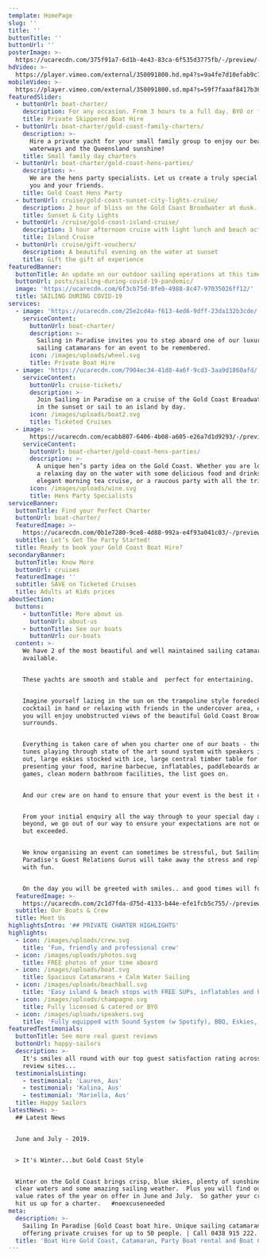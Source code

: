 ```yaml
---
template: HomePage
slug: ''
title: ''
buttonTitle: ''
buttonUrl: ''
posterImage: >-
  https://ucarecdn.com/375f91a7-6d1b-4e43-83ca-6f535d3775fb/-/preview/-/enhance/29/
hdVideo: >-
  https://player.vimeo.com/external/350091800.hd.mp4?s=9a4fe7d10efab9c763cdc3463054215132366211&profile_id=175
mobileVideo: >-
  https://player.vimeo.com/external/350091800.sd.mp4?s=59f7faaaf8417b36509068b7a3ffd12065e2e972&profile_id=164
featuredSlider:
  - buttonUrl: boat-charter/
    description: For any occasion. From 3 hours to a full day. BYO or fully catered.
    title: Private Skippered Boat Hire
  - buttonUrl: boat-charter/gold-coast-family-charters/
    description: >-
      Hire a private yacht for your small family group to enjoy our beautiful
      waterways and the Queensland sunshine!
    title: Small family day charters
  - buttonUrl: boat-charter/gold-coast-hens-parties/
    description: >-
      We are the hens party specialists. Let us create a truly special event for
      you and your friends.
    title: Gold Coast Hens Party
  - buttonUrl: cruise/gold-coast-sunset-city-lights-cruise/
    description: 2 hour of bliss on the Gold Coast Broadwater at dusk...
    title: Sunset & City Lights
  - buttonUrl: /cruise/gold-coast-island-cruise/
    description: 3 hour afternoon cruise with light lunch and beach activities.
    title: Island Cruise
  - buttonUrl: cruise/gift-vouchers/
    description: A beautiful evening on the water at sunset
    title: Gift the gift of experience
featuredBanner:
  buttonTitle: An update on our outdoor sailing operations at this time.
  buttonUrl: posts/sailing-during-covid-19-pandemic/
  image: 'https://ucarecdn.com/6f3cb75d-8fe0-4988-8c47-97035026ff12/'
  title: SAILING DURING COVID-19
services:
  - image: 'https://ucarecdn.com/25e2cd4a-f613-4ed6-9dff-23da132b3cde/'
    serviceContent:
      buttonUrl: boat-charter/
      description: >-
        Sailing in Paradise invites you to step aboard one of our luxurious
        sailing catamarans for an event to be remembered.
      icon: /images/uploads/wheel.svg
      title: Private Boat Hire
  - image: 'https://ucarecdn.com/7904ec34-41d8-4a6f-9cd3-3aa9d1860afd/'
    serviceContent:
      buttonUrl: cruise-tickets/
      description: >-
        Join Sailing in Paradise on a cruise of the Gold Coast Broadwater.  Take
        in the sunset or sail to an island by day.
      icon: /images/uploads/boat2.svg
      title: Ticketed Cruises
  - image: >-
      https://ucarecdn.com/ecabb807-6406-4b08-a605-e26a7d1d9293/-/preview/-/enhance/20/
    serviceContent:
      buttonUrl: boat-charter/gold-coast-hens-parties/
      description: >-
        A unique hen’s party idea on the Gold Coast. Whether you are looking for
        a relaxing day on the water with some delicious food and drinks, an
        elegant morning tea cruise, or a raucous party with all the trimmings...
      icon: /images/uploads/wine.svg
      title: Hens Party Specialists
serviceBanner:
  buttonTitle: Find your Perfect Charter
  buttonUrl: boat-charter/
  featuredImage: >-
    https://ucarecdn.com/0b1e7280-9ce8-4d88-992a-e4f93a041c03/-/preview/-/enhance/13/
  subtitle: Let’s Get The Party Started!
  title: Ready to book your Gold Coast Boat Hire?
secondaryBanner:
  buttonTitle: Know More
  buttonUrl: cruises
  featuredImage: ''
  subtitle: SAVE on Ticketed Cruises
  title: Adults at Kids prices
aboutSection:
  buttons:
    - buttonTitle: More about us
      buttonUrl: about-us
    - buttonTitle: See our boats
      buttonUrl: our-boats
  content: >-
    We have 2 of the most beautiful and well maintained sailing catamarans
    available.


    These yachts are smooth and stable and  perfect for entertaining.


    Imagine yourself lazing in the sun on the trampoline style foredeck with a
    cocktail in hand or relaxing with friends in the undercover area, either way
    you will enjoy unobstructed views of the beautiful Gold Coast Broadwater and
    surrounds.


    Everything is taken care of when you charter one of our boats - the coolest
    tunes playing through state of the art sound system with speakers inside and
    out, large eskies stocked with ice, large central timber table for
    presenting your food, marine barbecue, inflatables, paddleboards and beach
    games, clean modern bathroom facilities, the list goes on.


    And our crew are on hand to ensure that your event is the best it can be.


    From your initial enquiry all the way through to your special day and
    beyond, we go out of our way to ensure your expectations are not only met
    but exceeded.


    We know organising an event can sometimes be stressful, but Sailing In
    Paradise's Guest Relations Gurus will take away the stress and replace it
    with fun.


    On the day you will be greeted with smiles.. and good times will follow.
  featuredImage: >-
    https://ucarecdn.com/2c1d7fda-d75d-4133-b44e-efe1fcb5c755/-/preview/-/enhance/19/
  subtitle: Our Boats & Crew
  title: Meet Us
highlightsIntro: '## PRIVATE CHARTER HIGHLIGHTS'
highlights:
  - icon: /images/uploads/crew.svg
    title: 'Fun, friendly and professional crew'
  - icon: /images/uploads/photos.svg
    title: FREE photos of your time aboard
  - icon: /images/uploads/boat.svg
    title: Spacious Catamarans + Calm Water Sailing
  - icon: /images/uploads/beachball.svg
    title: 'Easy island & beach stops with FREE SUPs, inflatables and beach games'
  - icon: /images/uploads/champagne.svg
    title: Fully licensed & catered or BYO
  - icon: /images/uploads/speakers.svg
    title: 'Fully equipped with Sound System (w Spotify), BBQ, Eskies, and Restroom'
featuredTestimonials:
  buttonTitle: See more real guest reviews
  buttonUrl: happy-sailors
  description: >-
    It's smiles all round with our top guest satisfaction rating across all
    review sites...
  testimonialsListing:
    - testimonial: 'Lauren, Aus'
    - testimonial: 'Kalina, Aus'
    - testimonial: 'Mariella, Aus'
  title: Happy Sailors
latestNews: >-
  ## Latest News


  June and July - 2019.  


  > It's Winter...but Gold Coast Style


  Winter on the Gold Coast brings crisp, blue skies, plenty of sunshine, crystal
  clear waters and some amazing sailing weather.  Plus you will find our best
  value rates of the year on offer in June and July.  So gather your crew and
  hit us up for a charter.   #noexcuseneeded
meta:
  description: >-
    Sailing In Paradise |Gold Coast boat hire. Unique sailing catamarans
    offering private cruises for up to 50 people. | Call 0438 915 222.
  title: 'Boat Hire Gold Coast, Catamaran, Party Boat rental and Boat Charters'
---
```


